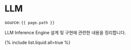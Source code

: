 # LLM

source: `{{ page.path }}`

LLM Inference Engine 설계 및 구현에 관련한 내용을 정리합니다. 

{% include list.liquid all=true %}